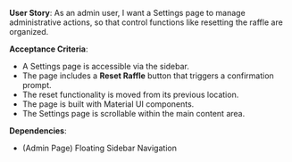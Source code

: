 **User Story**: As an admin user, I want a Settings page to manage administrative actions, so that control functions like resetting the raffle are organized.

**Acceptance Criteria**:
- A Settings page is accessible via the sidebar.
- The page includes a **Reset Raffle** button that triggers a confirmation prompt.
- The reset functionality is moved from its previous location.
- The page is built with Material UI components.
- The Settings page is scrollable within the main content area.

**Dependencies**:
- (Admin Page) Floating Sidebar Navigation